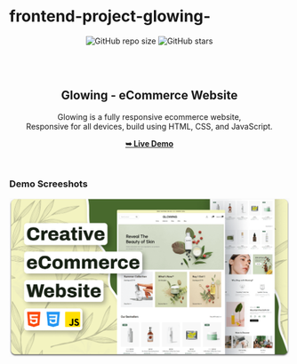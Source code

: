 # frontend-project-glowing-

<div align="center">
  
  ![GitHub repo size](https://img.shields.io/github/repo-size/codewithsadee/glowing)
  ![GitHub stars](https://img.shields.io/github/stars/codewithsadee/glowing?style=social)
  

  <br />
  <br />

  <h2 align="center">Glowing - eCommerce Website</h2>

  Glowing is a fully responsive ecommerce website, <br />Responsive for all devices, build using HTML, CSS, and JavaScript.

  <a href="https://parthsaxenaa.github.io/frontend-project-glowing.github.io/#blog"><strong>➥ Live Demo</strong></a>

</div>

<br />

### Demo Screeshots

![Glowing Desktop Demo](./readme-images/desktop.png "Desktop Demo")




